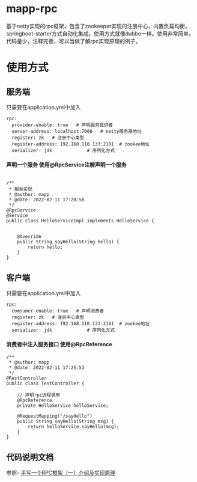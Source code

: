 # mapp-rpc
基于netty实现的rpc框架，包含了zookeeper实现的注册中心，内置负载均衡，springboot-starter方式自动化集成。使用方式就像dubbo一样。使用非常简单。
代码量少，注释完善，可以当做了解rpc实现原理的例子。

# 使用方式
## 服务端
只需要在application.yml中加入
```
rpc:
  provider-enable: true   # 声明服务提供者
  server-address: localhost:7000   # netty服务器地址
  register: zk   # 注册中心类型
  register-address: 192.168.110.133:2181  # zookee地址
  serializer: jdk             # 序列化方式
```

#### 声明一个服务 使用@RpcService注解声明一个服务
  
```

/**
 * 服务实现
 * @author: mapp
 * @date: 2022-02-11 17:20:58
 */
@RpcService
@Service
public class HelloServiceImpl implements HelloService {


    @Override
    public String sayHello(String hello) {
        return hello;
    }
}
```

## 客户端
只需要在application.yml中加入
```
rpc:
  comsumer-enable: true   # 声明消费者
  register: zk   # 注册中心类型
  register-address: 192.168.110.133:2181  # zookee地址
  serializer: jdk             # 序列化方式
```
#### 消费者中注入服务接口 使用@RpcReference
```
/**
 * @author: mapp
 * @date: 2022-02-11 17:25:53
 */
@RestController
public class TestController {

    // 声明rpc远程调用
    @RpcReference
    private HelloService helloService;

    @RequestMapping("/sayHello")
    public String sayHello(String msg) {
        return helloService.sayHello(msg);
    }
}
```
## 代码说明文档
参照- [手写一个RPC框架（一）介绍及实现原理](http://pipima.top/post/641)
